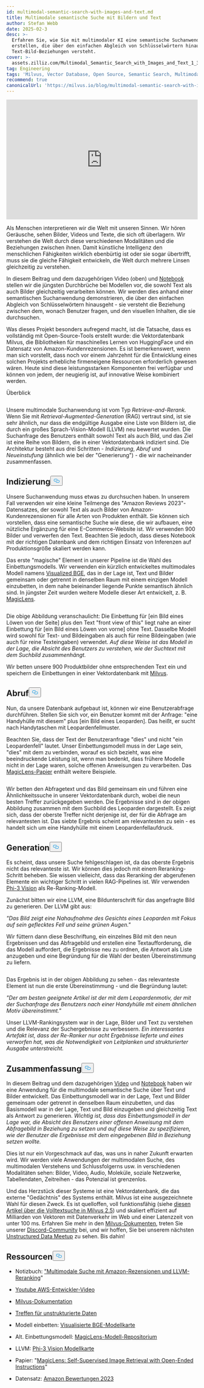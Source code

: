 ```yaml
---
id: multimodal-semantic-search-with-images-and-text.md
title: Multimodale semantische Suche mit Bildern und Text
author: Stefan Webb
date: 2025-02-3
desc: >-
  Erfahren Sie, wie Sie mit multimodaler KI eine semantische Suchanwendung
  erstellen, die über den einfachen Abgleich von Schlüsselwörtern hinaus auch
  Text-Bild-Beziehungen versteht.
cover: >-
  assets.zilliz.com/Multimodal_Semantic_Search_with_Images_and_Text_1_3da9b83015.png
tag: Engineering
tags: 'Milvus, Vector Database, Open Source, Semantic Search, Multimodal AI'
recommend: true
canonicalUrl: 'https://milvus.io/blog/multimodal-semantic-search-with-images-and-text.md'
---
```

<iframe width="100%" height="315" src="https://www.youtube.com/embed/bxE0_QYX_sU?si=PkOHFcZto-rda1Fv" title="YouTube video player" frameborder="0" allow="accelerometer; autoplay; clipboard-write; encrypted-media; gyroscope; picture-in-picture; web-share" referrerpolicy="strict-origin-when-cross-origin" allowfullscreen></iframe>
<p>Als Menschen interpretieren wir die Welt mit unseren Sinnen. Wir hören Geräusche, sehen Bilder, Videos und Texte, die sich oft überlagern. Wir verstehen die Welt durch diese verschiedenen Modalitäten und die Beziehungen zwischen ihnen. Damit künstliche Intelligenz den menschlichen Fähigkeiten wirklich ebenbürtig ist oder sie sogar übertrifft, muss sie die gleiche Fähigkeit entwickeln, die Welt durch mehrere Linsen gleichzeitig zu verstehen.</p>
<p>In diesem Beitrag und dem dazugehörigen Video (oben) und <a href="https://github.com/milvus-io/bootcamp/blob/master/bootcamp/tutorials/quickstart/multimodal_retrieval_amazon_reviews.ipynb">Notebook</a> stellen wir die jüngsten Durchbrüche bei Modellen vor, die sowohl Text als auch Bilder gleichzeitig verarbeiten können. Wir werden dies anhand einer semantischen Suchanwendung demonstrieren, die über den einfachen Abgleich von Schlüsselwörtern hinausgeht - sie versteht die Beziehung zwischen dem, wonach Benutzer fragen, und den visuellen Inhalten, die sie durchsuchen.</p>
<p>Was dieses Projekt besonders aufregend macht, ist die Tatsache, dass es vollständig mit Open-Source-Tools erstellt wurde: die Vektordatenbank Milvus, die Bibliotheken für maschinelles Lernen von HuggingFace und ein Datensatz von Amazon-Kundenrezensionen. Es ist bemerkenswert, wenn man sich vorstellt, dass noch vor einem Jahrzehnt für die Entwicklung eines solchen Projekts erhebliche firmeneigene Ressourcen erforderlich gewesen wären. Heute sind diese leistungsstarken Komponenten frei verfügbar und können von jedem, der neugierig ist, auf innovative Weise kombiniert werden.</p>
<custom-h1>Überblick</custom-h1><p>
  <span class="img-wrapper">
    <img translate="no" src="https://assets.zilliz.com/overview_97a124bc9a.jpg" alt="" class="doc-image" id="" />
    <span></span>
  </span>
</p>
<p>Unsere multimodale Suchanwendung ist vom Typ <em>Retrieve-and-Rerank.</em> Wenn Sie mit <em>Retrieval-Augmented-Generation</em> (RAG) vertraut sind, ist sie sehr ähnlich, nur dass die endgültige Ausgabe eine Liste von Bildern ist, die durch ein großes Sprach-Vision-Modell (LLVM) neu bewertet wurden. Die Suchanfrage des Benutzers enthält sowohl Text als auch Bild, und das Ziel ist eine Reihe von Bildern, die in einer Vektordatenbank indiziert sind. Die Architektur besteht aus drei Schritten - <em>Indizierung</em>, <em>Abruf</em> und <em>Neueinstufung</em> (ähnlich wie bei der "Generierung") - die wir nacheinander zusammenfassen.</p>
<h2 id="Indexing" class="common-anchor-header">Indizierung<button data-href="#Indexing" class="anchor-icon" translate="no">
      <svg translate="no"
        aria-hidden="true"
        focusable="false"
        height="20"
        version="1.1"
        viewBox="0 0 16 16"
        width="16"
      >
        <path
          fill="#0092E4"
          fill-rule="evenodd"
          d="M4 9h1v1H4c-1.5 0-3-1.69-3-3.5S2.55 3 4 3h4c1.45 0 3 1.69 3 3.5 0 1.41-.91 2.72-2 3.25V8.59c.58-.45 1-1.27 1-2.09C10 5.22 8.98 4 8 4H4c-.98 0-2 1.22-2 2.5S3 9 4 9zm9-3h-1v1h1c1 0 2 1.22 2 2.5S13.98 12 13 12H9c-.98 0-2-1.22-2-2.5 0-.83.42-1.64 1-2.09V6.25c-1.09.53-2 1.84-2 3.25C6 11.31 7.55 13 9 13h4c1.45 0 3-1.69 3-3.5S14.5 6 13 6z"
        ></path>
      </svg>
    </button></h2><p>Unsere Suchanwendung muss etwas zu durchsuchen haben. In unserem Fall verwenden wir eine kleine Teilmenge des "Amazon Reviews 2023"-Datensatzes, der sowohl Text als auch Bilder von Amazon-Kundenrezensionen für alle Arten von Produkten enthält. Sie können sich vorstellen, dass eine semantische Suche wie diese, die wir aufbauen, eine nützliche Ergänzung für eine E-Commerce-Website ist. Wir verwenden 900 Bilder und verwerfen den Text. Beachten Sie jedoch, dass dieses Notebook mit der richtigen Datenbank und dem richtigen Einsatz von Inferenzen auf Produktionsgröße skaliert werden kann.</p>
<p>Das erste "magische" Element in unserer Pipeline ist die Wahl des Einbettungsmodells. Wir verwenden ein kürzlich entwickeltes multimodales Modell namens <a href="https://huggingface.co/BAAI/bge-visualized">Visualized BGE</a>, das in der Lage ist, Text und Bilder gemeinsam oder getrennt in denselben Raum mit einem einzigen Modell einzubetten, in dem nahe beieinander liegende Punkte semantisch ähnlich sind. In jüngster Zeit wurden weitere Modelle dieser Art entwickelt, z. B. <a href="https://github.com/google-deepmind/magiclens">MagicLens</a>.</p>
<p>
  <span class="img-wrapper">
    <img translate="no" src="https://assets.zilliz.com/indexing_1937241be5.jpg" alt="" class="doc-image" id="" />
    <span></span>
  </span>
</p>
<p>Die obige Abbildung veranschaulicht: Die Einbettung für [ein Bild eines Löwen von der Seite] plus den Text "front view of this" liegt nahe an einer Einbettung für [ein Bild eines Löwen von vorne] ohne Text. Dasselbe Modell wird sowohl für Text- und Bildeingaben als auch für reine Bildeingaben (wie auch für reine Texteingaben) verwendet. <em>Auf diese Weise ist das Modell in der Lage, die Absicht des Benutzers zu verstehen, wie der Suchtext mit dem Suchbild zusammenhängt.</em></p>
<p>Wir betten unsere 900 Produktbilder ohne entsprechenden Text ein und speichern die Einbettungen in einer Vektordatenbank mit <a href="https://milvus.io/docs">Milvus</a>.</p>
<h2 id="Retrieval" class="common-anchor-header">Abruf<button data-href="#Retrieval" class="anchor-icon" translate="no">
      <svg translate="no"
        aria-hidden="true"
        focusable="false"
        height="20"
        version="1.1"
        viewBox="0 0 16 16"
        width="16"
      >
        <path
          fill="#0092E4"
          fill-rule="evenodd"
          d="M4 9h1v1H4c-1.5 0-3-1.69-3-3.5S2.55 3 4 3h4c1.45 0 3 1.69 3 3.5 0 1.41-.91 2.72-2 3.25V8.59c.58-.45 1-1.27 1-2.09C10 5.22 8.98 4 8 4H4c-.98 0-2 1.22-2 2.5S3 9 4 9zm9-3h-1v1h1c1 0 2 1.22 2 2.5S13.98 12 13 12H9c-.98 0-2-1.22-2-2.5 0-.83.42-1.64 1-2.09V6.25c-1.09.53-2 1.84-2 3.25C6 11.31 7.55 13 9 13h4c1.45 0 3-1.69 3-3.5S14.5 6 13 6z"
        ></path>
      </svg>
    </button></h2><p>Nun, da unsere Datenbank aufgebaut ist, können wir eine Benutzerabfrage durchführen. Stellen Sie sich vor, ein Benutzer kommt mit der Anfrage: "eine Handyhülle mit diesem" plus [ein Bild eines Leoparden]. Das heißt, er sucht nach Handytaschen mit Leopardenfellmuster.</p>
<p>Beachten Sie, dass der Text der Benutzeranfrage "dies" und nicht "ein Leopardenfell" lautet. Unser Einbettungsmodell muss in der Lage sein, "dies" mit dem zu verbinden, worauf es sich bezieht, was eine beeindruckende Leistung ist, wenn man bedenkt, dass frühere Modelle nicht in der Lage waren, solche offenen Anweisungen zu verarbeiten. Das <a href="https://arxiv.org/abs/2403.19651">MagicLens-Papier</a> enthält weitere Beispiele.</p>
<p>
  <span class="img-wrapper">
    <img translate="no" src="https://assets.zilliz.com/Retrieval_ad64f48e49.png" alt="" class="doc-image" id="" />
    <span></span>
  </span>
</p>
<p>Wir betten den Abfragetext und das Bild gemeinsam ein und führen eine Ähnlichkeitssuche in unserer Vektordatenbank durch, wobei die neun besten Treffer zurückgegeben werden. Die Ergebnisse sind in der obigen Abbildung zusammen mit dem Suchbild des Leoparden dargestellt. Es zeigt sich, dass der oberste Treffer nicht derjenige ist, der für die Abfrage am relevantesten ist. Das siebte Ergebnis scheint am relevantesten zu sein - es handelt sich um eine Handyhülle mit einem Leopardenfellaufdruck.</p>
<h2 id="Generation" class="common-anchor-header">Generation<button data-href="#Generation" class="anchor-icon" translate="no">
      <svg translate="no"
        aria-hidden="true"
        focusable="false"
        height="20"
        version="1.1"
        viewBox="0 0 16 16"
        width="16"
      >
        <path
          fill="#0092E4"
          fill-rule="evenodd"
          d="M4 9h1v1H4c-1.5 0-3-1.69-3-3.5S2.55 3 4 3h4c1.45 0 3 1.69 3 3.5 0 1.41-.91 2.72-2 3.25V8.59c.58-.45 1-1.27 1-2.09C10 5.22 8.98 4 8 4H4c-.98 0-2 1.22-2 2.5S3 9 4 9zm9-3h-1v1h1c1 0 2 1.22 2 2.5S13.98 12 13 12H9c-.98 0-2-1.22-2-2.5 0-.83.42-1.64 1-2.09V6.25c-1.09.53-2 1.84-2 3.25C6 11.31 7.55 13 9 13h4c1.45 0 3-1.69 3-3.5S14.5 6 13 6z"
        ></path>
      </svg>
    </button></h2><p>Es scheint, dass unsere Suche fehlgeschlagen ist, da das oberste Ergebnis nicht das relevanteste ist. Wir können dies jedoch mit einem Reranking-Schritt beheben. Sie wissen vielleicht, dass das Reranking der abgerufenen Elemente ein wichtiger Schritt in vielen RAG-Pipelines ist. Wir verwenden <a href="https://huggingface.co/microsoft/Phi-3-vision-128k-instruct">Phi-3 Vision</a> als Re-Ranking-Modell.</p>
<p>Zunächst bitten wir eine LLVM, eine Bildunterschrift für das angefragte Bild zu generieren. Der LLVM gibt aus:</p>
<p><em>"Das Bild zeigt eine Nahaufnahme des Gesichts eines Leoparden mit Fokus auf sein geflecktes Fell und seine grünen Augen."</em></p>
<p>Wir füttern dann diese Beschriftung, ein einzelnes Bild mit den neun Ergebnissen und das Abfragebild und erstellen eine Textaufforderung, die das Modell auffordert, die Ergebnisse neu zu ordnen, die Antwort als Liste anzugeben und eine Begründung für die Wahl der besten Übereinstimmung zu liefern.</p>
<p>
  <span class="img-wrapper">
    <img translate="no" src="https://assets.zilliz.com/Generation_b016a6c26a.png" alt="" class="doc-image" id="" />
    <span></span>
  </span>
</p>
<p>Das Ergebnis ist in der obigen Abbildung zu sehen - das relevanteste Element ist nun die erste Übereinstimmung - und die Begründung lautet:</p>
<p><em>"Der am besten geeignete Artikel ist der mit dem Leopardenmotiv, der mit der Suchanfrage des Benutzers nach einer Handyhülle mit einem ähnlichen Motiv übereinstimmt."</em></p>
<p>Unser LLVM-Rankingsystem war in der Lage, Bilder und Text zu verstehen und die Relevanz der Suchergebnisse zu verbessern. <em>Ein interessantes Artefakt ist, dass der Re-Ranker nur acht Ergebnisse lieferte und eines verworfen hat, was die Notwendigkeit von Leitplanken und strukturierter Ausgabe unterstreicht.</em></p>
<h2 id="Summary" class="common-anchor-header">Zusammenfassung<button data-href="#Summary" class="anchor-icon" translate="no">
      <svg translate="no"
        aria-hidden="true"
        focusable="false"
        height="20"
        version="1.1"
        viewBox="0 0 16 16"
        width="16"
      >
        <path
          fill="#0092E4"
          fill-rule="evenodd"
          d="M4 9h1v1H4c-1.5 0-3-1.69-3-3.5S2.55 3 4 3h4c1.45 0 3 1.69 3 3.5 0 1.41-.91 2.72-2 3.25V8.59c.58-.45 1-1.27 1-2.09C10 5.22 8.98 4 8 4H4c-.98 0-2 1.22-2 2.5S3 9 4 9zm9-3h-1v1h1c1 0 2 1.22 2 2.5S13.98 12 13 12H9c-.98 0-2-1.22-2-2.5 0-.83.42-1.64 1-2.09V6.25c-1.09.53-2 1.84-2 3.25C6 11.31 7.55 13 9 13h4c1.45 0 3-1.69 3-3.5S14.5 6 13 6z"
        ></path>
      </svg>
    </button></h2><p>In diesem Beitrag und dem dazugehörigen <a href="https://www.youtube.com/watch?v=bxE0_QYX_sU">Video</a> und <a href="https://github.com/milvus-io/bootcamp/blob/master/bootcamp/tutorials/quickstart/multimodal_retrieval_amazon_reviews.ipynb">Notebook</a> haben wir eine Anwendung für die multimodale semantische Suche über Text und Bilder entwickelt. Das Einbettungsmodell war in der Lage, Text und Bilder gemeinsam oder getrennt in denselben Raum einzubetten, und das Basismodell war in der Lage, Text und Bild einzugeben und gleichzeitig Text als Antwort zu generieren. <em>Wichtig ist, dass das Einbettungsmodell in der Lage war, die Absicht des Benutzers einer offenen Anweisung mit dem Abfragebild in Beziehung zu setzen und auf diese Weise zu spezifizieren, wie der Benutzer die Ergebnisse mit dem eingegebenen Bild in Beziehung setzen wollte.</em></p>
<p>Dies ist nur ein Vorgeschmack auf das, was uns in naher Zukunft erwarten wird. Wir werden viele Anwendungen der multimodalen Suche, des multimodalen Verstehens und Schlussfolgerns usw. in verschiedenen Modalitäten sehen: Bilder, Video, Audio, Moleküle, soziale Netzwerke, Tabellendaten, Zeitreihen - das Potenzial ist grenzenlos.</p>
<p>Und das Herzstück dieser Systeme ist eine Vektordatenbank, die das externe "Gedächtnis" des Systems enthält. Milvus ist eine ausgezeichnete Wahl für diesen Zweck. Es ist quelloffen, voll funktionsfähig (siehe <a href="https://milvus.io/blog/get-started-with-hybrid-semantic-full-text-search-with-milvus-2-5.md">diesen Artikel über die Volltextsuche in Milvus 2.5</a>) und skaliert effizient auf Milliarden von Vektoren mit Datenverkehr im Web und einer Latenzzeit von unter 100 ms. Erfahren Sie mehr in den <a href="https://milvus.io/docs">Milvus-Dokumenten</a>, treten Sie unserer <a href="https://milvus.io/discord">Discord-Community</a> bei, und wir hoffen, Sie bei unserem nächsten <a href="https://lu.ma/unstructured-data-meetup">Unstructured Data Meetup</a> zu sehen. Bis dahin!</p>
<h2 id="Resources" class="common-anchor-header">Ressourcen<button data-href="#Resources" class="anchor-icon" translate="no">
      <svg translate="no"
        aria-hidden="true"
        focusable="false"
        height="20"
        version="1.1"
        viewBox="0 0 16 16"
        width="16"
      >
        <path
          fill="#0092E4"
          fill-rule="evenodd"
          d="M4 9h1v1H4c-1.5 0-3-1.69-3-3.5S2.55 3 4 3h4c1.45 0 3 1.69 3 3.5 0 1.41-.91 2.72-2 3.25V8.59c.58-.45 1-1.27 1-2.09C10 5.22 8.98 4 8 4H4c-.98 0-2 1.22-2 2.5S3 9 4 9zm9-3h-1v1h1c1 0 2 1.22 2 2.5S13.98 12 13 12H9c-.98 0-2-1.22-2-2.5 0-.83.42-1.64 1-2.09V6.25c-1.09.53-2 1.84-2 3.25C6 11.31 7.55 13 9 13h4c1.45 0 3-1.69 3-3.5S14.5 6 13 6z"
        ></path>
      </svg>
    </button></h2><ul>
<li><p>Notizbuch: <a href="https://github.com/milvus-io/bootcamp/blob/master/bootcamp/tutorials/quickstart/multimodal_retrieval_amazon_reviews.ipynb">"Multimodale Suche mit Amazon-Rezensionen und LLVM-Reranking</a>"</p></li>
<li><p><a href="https://www.youtube.com/watch?v=bxE0_QYX_sU">Youtube AWS-Entwickler-Video</a></p></li>
<li><p><a href="https://milvus.io/docs">Milvus-Dokumentation</a></p></li>
<li><p><a href="https://lu.ma/unstructured-data-meetup">Treffen für unstrukturierte Daten</a></p></li>
<li><p>Modell einbetten: <a href="https://huggingface.co/BAAI/bge-visualized">Visualisierte BGE-Modellkarte</a></p></li>
<li><p>Alt. Einbettungsmodell: <a href="https://github.com/google-deepmind/magiclens">MagicLens-Modell-Repositorium</a></p></li>
<li><p>LLVM: <a href="https://huggingface.co/microsoft/Phi-3-vision-128k-instruct">Phi-3 Vision Modellkarte</a></p></li>
<li><p>Papier: "<a href="https://arxiv.org/abs/2403.19651">MagicLens: Self-Supervised Image Retrieval with Open-Ended Instructions</a>"</p></li>
<li><p>Datensatz: <a href="https://amazon-reviews-2023.github.io/">Amazon Bewertungen 2023</a></p></li>
</ul>
